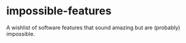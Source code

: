# impossible-features
A wishlist of software features that sound amazing but are (probably) impossible.

